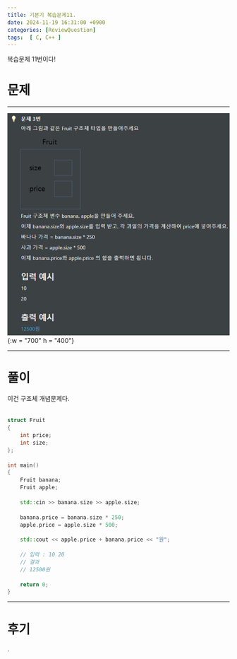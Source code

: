 ```yaml
---
title: 기본기 복습문제11.
date: 2024-11-19 16:31:00 +0900
categories: [ReviewQuestion]  
tags:  [ C, C++ ]
---
```

복습문제 11번이다!

# 문제   
---------------------------------------
![DeskTop View](/assets/img/ReviewArray3.png){:w = "700" h = "400"}

---------------------------------------

# 풀이

이건 구조체 개념문제다.

```c++

struct Fruit
{
    int price;
    int size;
};

int main()
{
    Fruit banana;
    Fruit apple;

    std::cin >> banana.size >> apple.size;

    banana.price = banana.size * 250;
    apple.price = apple.size * 500;

    std::cout << apple.price + banana.price << "원";

    // 입력 : 10 20
    // 결과
    // 12500원

    return 0;
}
```
---------------------------------------

# 후기

.

